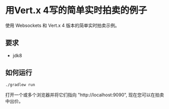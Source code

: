 # 用Vert.x 4写的简单实时拍卖的例子

使用 Websockets 和 Vert.x 4 版本的简单实时拍卖示例。

## 要求

- jdk8

## 如何运行

`./gradlew run`

打开一个或多个浏览器并将它们指向 "http://localhost:9090", 现在您可以在拍卖中出价。
